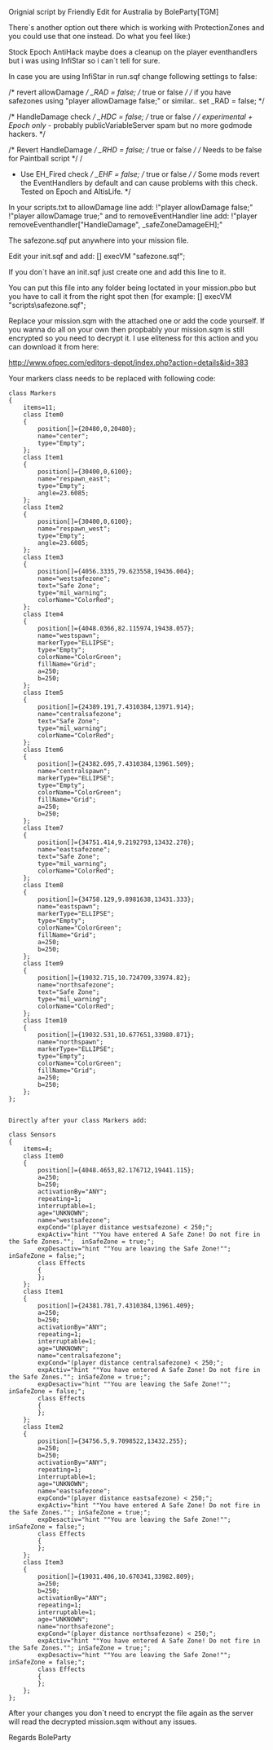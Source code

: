 Orignial script by Friendly
Edit for Australia by BoleParty[TGM]

There`s another option out there which is working with ProtectionZones and you could use that one instead. Do what you feel like:)


Stock Epoch AntiHack maybe does a cleanup on the player eventhandlers but i was using InfiStar so i can`t tell for sure.

In case you are using InfiStar in run.sqf change following settings to false:

/*  revert allowDamage   */ _RAD = false; /* true or false */ /* if you have safezones using "player allowDamage false;" or similar.. set _RAD = false; */

/*  HandleDamage check   */ _HDC = false; /* true or false */ /* *experimental + Epoch only* - probably publicVariableServer spam but no more godmode hackers. */

/*  Revert HandleDamage  */ _RHD = false; /* true or false */ /* Needs to be  false  for Paintball script */
/
*  Use EH_Fired check   */ _EHF = false; /* true or false */ /* Some mods revert the EventHandlers by default and can cause problems with this check. Tested on Epoch and AltisLife.  */

In your scripts.txt to allowDamage line add: !"player allowDamage false;" !"player allowDamage true;" and to removeEventHandler line add: !"player removeEventhandler["HandleDamage", _safeZoneDamageEH];"

The safezone.sqf put anywhere into your mission file.

Edit your init.sqf and add: [] execVM "safezone.sqf";

If you don`t have an init.sqf just create one and add this line to it.

You can put this file into any folder being loctated in your mission.pbo but you have to call it from the right spot then (for example: [] execVM "scripts\safezone.sqf";

Replace your mission.sqm with the attached one or add the code yourself. If you wanna do all on your own then propbably your mission.sqm is still encrypted so you need to decrypt it. I use eliteness for this action and you can download it from here:

http://www.ofpec.com/editors-depot/index.php?action=details&id=383


Your markers class needs to be replaced with following code:

	class Markers
	{
		items=11;
		class Item0
		{
			position[]={20480,0,20480};
			name="center";
			type="Empty";
		};
		class Item1
		{
			position[]={30400,0,6100};
			name="respawn_east";
			type="Empty";
			angle=23.6085;
		};
		class Item2
		{
			position[]={30400,0,6100};
			name="respawn_west";
			type="Empty";
			angle=23.6085;
		};
		class Item3
		{
			position[]={4056.3335,79.623558,19436.004};
			name="westsafezone";
			text="Safe Zone";
			type="mil_warning";
			colorName="ColorRed";
		};
		class Item4
		{
			position[]={4048.0366,82.115974,19438.057};
			name="westspawn";
			markerType="ELLIPSE";
			type="Empty";
			colorName="ColorGreen";
			fillName="Grid";
			a=250;
			b=250;
		};
		class Item5
		{
			position[]={24389.191,7.4310384,13971.914};
			name="centralsafezone";
			text="Safe Zone";
			type="mil_warning";
			colorName="ColorRed";
		};
		class Item6
		{
			position[]={24382.695,7.4310384,13961.509};
			name="centralspawn";
			markerType="ELLIPSE";
			type="Empty";
			colorName="ColorGreen";
			fillName="Grid";
			a=250;
			b=250;
		};
		class Item7
		{
			position[]={34751.414,9.2192793,13432.278};
			name="eastsafezone";
			text="Safe Zone";
			type="mil_warning";
			colorName="ColorRed";
		};
		class Item8
		{
			position[]={34758.129,9.8981638,13431.333};
			name="eastspawn";
			markerType="ELLIPSE";
			type="Empty";
			colorName="ColorGreen";
			fillName="Grid";
			a=250;
			b=250;
		};
		class Item9
		{
			position[]={19032.715,10.724709,33974.82};
			name="northsafezone";
			text="Safe Zone";
			type="mil_warning";
			colorName="ColorRed";
		};
		class Item10
		{
			position[]={19032.531,10.677651,33980.871};
			name="northspawn";
			markerType="ELLIPSE";
			type="Empty";
			colorName="ColorGreen";
			fillName="Grid";
			a=250;
			b=250;
		};
	};
	
	
	Directly after your class Markers add:

	class Sensors
	{
		items=4;
		class Item0
		{
			position[]={4048.4653,82.176712,19441.115};
			a=250;
			b=250;
			activationBy="ANY";
			repeating=1;
			interruptable=1;
			age="UNKNOWN";
			name="westsafezone";
			expCond="(player distance westsafezone) < 250;";
			expActiv="hint ""You have entered A Safe Zone! Do not fire in the Safe Zones."";  inSafeZone = true;";
			expDesactiv="hint ""You are leaving the Safe Zone!""; inSafeZone = false;";
			class Effects
			{
			};
		};
		class Item1
		{
			position[]={24381.781,7.4310384,13961.409};
			a=250;
			b=250;
			activationBy="ANY";
			repeating=1;
			interruptable=1;
			age="UNKNOWN";
			name="centralsafezone";
			expCond="(player distance centralsafezone) < 250;";
			expActiv="hint ""You have entered A Safe Zone! Do not fire in the Safe Zones.""; inSafeZone = true;";
			expDesactiv="hint ""You are leaving the Safe Zone!""; inSafeZone = false;";
			class Effects
			{
			};
		};
		class Item2
		{
			position[]={34756.5,9.7098522,13432.255};
			a=250;
			b=250;
			activationBy="ANY";
			repeating=1;
			interruptable=1;
			age="UNKNOWN";
			name="eastsafezone";
			expCond="(player distance eastsafezone) < 250;";
			expActiv="hint ""You have entered A Safe Zone! Do not fire in the Safe Zones.""; inSafeZone = true;";
			expDesactiv="hint ""You are leaving the Safe Zone!""; inSafeZone = false;";
			class Effects
			{
			};
		};
		class Item3
		{
			position[]={19031.406,10.670341,33982.809};
			a=250;
			b=250;
			activationBy="ANY";
			repeating=1;
			interruptable=1;
			age="UNKNOWN";
			name="northsafezone";
			expCond="(player distance northsafezone) < 250;";
			expActiv="hint ""You have entered A Safe Zone! Do not fire in the Safe Zones.""; inSafeZone = true;";
			expDesactiv="hint ""You are leaving the Safe Zone!""; inSafeZone = false;";
			class Effects
			{
			};
		};
	};
	
After your changes you don`t need to encrypt the file again as the server will read the decrypted mission.sqm without any issues.

Regards
BoleParty
